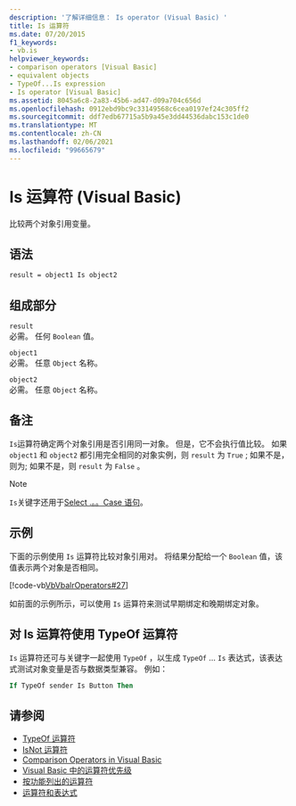 ```yaml
---
description: '了解详细信息： Is operator (Visual Basic) '
title: Is 运算符
ms.date: 07/20/2015
f1_keywords:
- vb.is
helpviewer_keywords:
- comparison operators [Visual Basic]
- equivalent objects
- TypeOf...Is expression
- Is operator [Visual Basic]
ms.assetid: 8045a6c8-2a83-45b6-ad47-d09a704c656d
ms.openlocfilehash: 0912ebd9bc9c33149568c6cea0197ef24c305ff2
ms.sourcegitcommit: ddf7edb67715a5b9a45e3dd44536dabc153c1de0
ms.translationtype: MT
ms.contentlocale: zh-CN
ms.lasthandoff: 02/06/2021
ms.locfileid: "99665679"
---
```

# <a name="is-operator-visual-basic"></a>Is 运算符 (Visual Basic) 

比较两个对象引用变量。

## <a name="syntax"></a>语法

```vb
result = object1 Is object2
```

## <a name="parts"></a>组成部分

 `result`  
 必需。 任何 `Boolean` 值。  
  
 `object1`  
 必需。 任意 `Object` 名称。  
  
 `object2`  
 必需。 任意 `Object` 名称。  
  
## <a name="remarks"></a>备注

`Is`运算符确定两个对象引用是否引用同一对象。 但是，它不会执行值比较。 如果 `object1` 和 `object2` 都引用完全相同的对象实例，则 `result` 为 `True` ; 如果不是，则为; 如果不是，则 `result` 为 `False` 。

> [!NOTE]
> `Is`关键字还用于[Select .。。Case 语句](../statements/select-case-statement.md)。
  
## <a name="example"></a>示例

下面的示例使用 `Is` 运算符比较对象引用对。 将结果分配给一个 `Boolean` 值，该值表示两个对象是否相同。

[!code-vb[VbVbalrOperators#27](~/samples/snippets/visualbasic/VS_Snippets_VBCSharp/VbVbalrOperators/VB/Class1.vb#27)]

如前面的示例所示，可以使用 `Is` 运算符来测试早期绑定和晚期绑定对象。

## <a name="use-typeof-operator-with-is-operator"></a>对 Is 运算符使用 TypeOf 运算符

`Is` 运算符还可与关键字一起使用 `TypeOf` ，以生成 `TypeOf` ... `Is` 表达式，该表达式测试对象变量是否与数据类型兼容。 例如：

```vb
If TypeOf sender Is Button Then
```

## <a name="see-also"></a>请参阅

- [TypeOf 运算符](typeof-operator.md)
- [IsNot 运算符](isnot-operator.md)
- [Comparison Operators in Visual Basic](../../programming-guide/language-features/operators-and-expressions/comparison-operators.md)
- [Visual Basic 中的运算符优先级](operator-precedence.md)
- [按功能列出的运算符](operators-listed-by-functionality.md)
- [运算符和表达式](../../programming-guide/language-features/operators-and-expressions/index.md)
